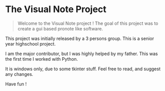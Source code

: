 # The Visual Note Project
> Welcome to the Visual Note project ! The goal of this project was to create a gui based pronote like software.

This project was initially released by a 3 persons group. This is a senior year highschool project. 

I am the major contributor, but I was highly helped by my father. This was the first time I worked with Python.

It is windows only, due to some tkinter stuff. Feel free to read, and suggest any changes.

Have fun !